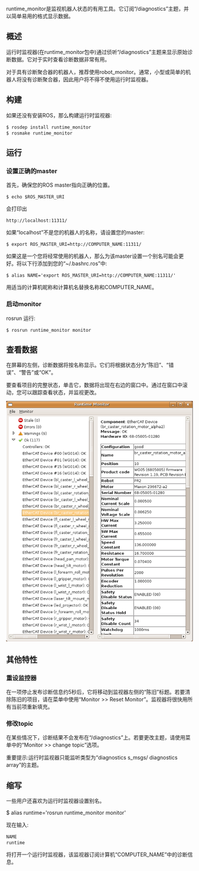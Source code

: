runtime_monitor是监视机器人状态的有用工具。它订阅“/diagnostics”主题，并以简单易用的格式显示数据。

## 概述
运行时监视器(在runtime_monitor包中)通过侦听“/diagnostics”主题来显示原始诊断数据。它对于实时查看诊断数据非常有用。

对于具有诊断聚合器的机器人，推荐使用robot_monitor。通常，小型或简单的机器人将没有诊断聚合器，因此用户将不得不使用运行时监视器。
## 构建
如果还没有安装ROS，那么构建运行时监视器:
```
$ rosdep install runtime_monitor
$ rosmake runtime_monitor
```
## 运行
### 设置正确的master
首先，确保您的ROS master指向正确的位置。
```
$ echo $ROS_MASTER_URI
```
会打印出
```
http://localhost:11311/
```
如果“localhost”不是您的机器人的名称，请设置您的master:
```
$ export ROS_MASTER_URI=http://COMPUTER_NAME:11311/
```
如果这是一个您将经常使用的机器人，那么为该master设置一个别名可能会更好。将以下行添加到您的“~/.bashrc.ros”中:
```
$ alias NAME='export ROS_MASTER_URI=http://COMPUTER_NAME:11311/'
```
 用适当的计算机昵称和计算机名替换名称和COMPUTER_NAME。
### 启动monitor

rosrun 运行:

```
$ rosrun runtime_monitor monitor
```

## 查看数据
在屏幕的左侧，诊断数据将按名称显示。它们将根据状态分为“陈旧”、“错误”、“警告”或“OK”。

要查看项目的完整状态，单击它，数据将出现在右边的窗口中。通过在窗口中滚动，您可以跟踪查看状态，并监视更改。

![runtime monitor](../images/runtime_monitor.png)

## 其他特性

### 重设监控器
在一项停止发布诊断信息约5秒后，它将移动到监视器左侧的“陈旧”标题。若要清除陈旧的项目，请在菜单中使用“Monitor >> Reset Monitor”。监视器将很快用所有当前项重新填充。
### 修改topic

在某些情况下，诊断结果不会发布在“/diagnostics”上。若要更改主题，请使用菜单中的“Monitor >> change topic”选项。

重要提示:运行时监视器只能监听类型为“diagnostics s_msgs/ diagnostics array”的主题。


## 缩写

一些用户还喜欢为运行时监视器设置别名。

$ alias runtime='rosrun runtime_monitor monitor'

现在输入:
```
NAME
runtime
```
将打开一个运行时监视器，该监视器订阅计算机“COMPUTER_NAME”中的诊断信息。

